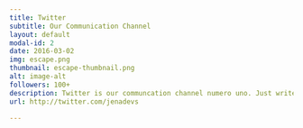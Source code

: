 ```yaml
---
title: Twitter
subtitle: Our Communication Channel
layout: default
modal-id: 2
date: 2016-03-02
img: escape.png
thumbnail: escape-thumbnail.png
alt: image-alt
followers: 100+
description: Twitter is our communcation channel numero uno. Just write us a message there and we answer you.
url: http://twitter.com/jenadevs

---
```

